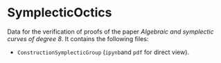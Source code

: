 # SymplecticOctics
Data for the verification of proofs of the paper *Algebraic and symplectic curves of degree 8*. It contains the following files:
- `ConstructionSymplecticGroup` (`ipynb`and `pdf` for direct view). 
